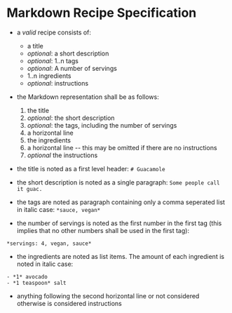 # Markdown Recipe Specification

- a *valid* recipe consists of:
	- a title
	- *optional*: a short description
	- *optional*: 1..n tags
	- *optional*: A number of servings
	- 1..n ingredients
	- *optional*: instructions

- the Markdown representation shall be as follows:
	1. the title
	2. *optional*: the short description
	3. *optional*: the tags, including the number of servings
	5. a horizontal line
	6. the ingredients
	7. a horizontal line -- this may be omitted if there are no instructions
	8. *optional* the instructions

- the title is noted as a first level header:
```# Guacamole```
- the short description is noted as a single paragraph:
```Some people call it guac.```
- the tags are noted as paragraph containing only a comma seperated list in italic case:
```*sauce, vegan*```
- the number of servings is noted as the first number in the first tag (this implies that no other numbers shall be used in the first tag):
```
*servings: 4, vegan, sauce*
```
- the ingredients are noted as list items. The amount of each ingredient is noted in italic case:
```
- *1* avocado
- *1 teaspoon* salt
```
- anything following the second horizontal line or not considered otherwise is considered instructions
